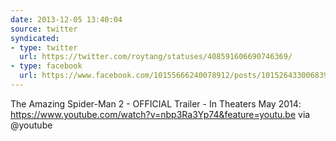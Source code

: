 ```yaml
---
date: 2013-12-05 13:40:04
source: twitter
syndicated:
- type: twitter
  url: https://twitter.com/roytang/statuses/408591606690746369/
- type: facebook
  url: https://www.facebook.com/10155666240078912/posts/10152643300683912
---
```


The Amazing Spider-Man 2 - OFFICIAL Trailer - In Theaters May 2014: https://www.youtube.com/watch?v=nbp3Ra3Yp74&feature=youtu.be via @youtube